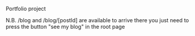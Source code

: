 Portfolio project

N.B. /blog and /blog/[postId] are available
to arrive there you just need to press the button "see my blog" in the root page